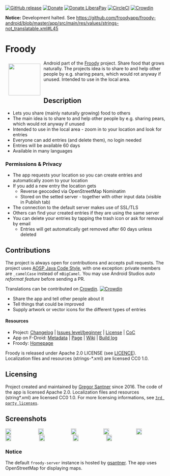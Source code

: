 [![GitHub release](https://img.shields.io/github/tag/froodyapp/froody-android.svg)](https://github.com/froodyapp/froody-android/releases)
[![Donate](https://img.shields.io/badge/donate-bitcoin-orange.svg)](http://gsantner.net/#donate)
[![Donate LiberaPay](https://img.shields.io/badge/donate-liberapay-orange.svg)](https://liberapay.com/gsantner/donate)
[![CircleCI](https://circleci.com/gh/froodyapp/froody-android.svg?style=shield)](https://circleci.com/gh/froodyapp/froody-android)
[![Crowdin](https://d322cqt584bo4o.cloudfront.net/froodyapp/localized.svg)](https://crowdin.com/project/froodyapp)


**Notice:** Development halted. See <https://github.com/froodyapp/froody-android/blob/master/app/src/main/res/values/strings-not_translatable.xml#L45>

# Froody
<img src="/app/src/main/ic_launcher-web.png" align="left" width="100" hspace="10" vspace="10">
Android part of the <a href="https://froodyapp.github.io/">Froody</a> project.
Share food that grows naturally. The projects idea is to share to and help other people by e.g. sharing pears, 
which would rot anyway if unused. Intended to use in the local area.

<div style="display:flex;" >
<!--<a href="https://f-droid.org/repository/browse/?fdid=io.github.froodyapp">
    <img src="https://f-droid.org/badge/get-it-on.png" alt="Get it on F-Droid" height="80">
</a>
<a href="https://play.google.com/store/apps/details?id=io.github.froodyapp">
    <img alt="Get it on Google Play" height="80" src="https://play.google.com/intl/en_us/badges/images/generic/en_badge_web_generic.png" />
</a>
-->
</div></br>


## Description
* Lets you share (mainly naturally growing) food to others
* The main idea is to share to and help other people by e.g. sharing pears, which would rot anyway if unused
* Intended to use in the local area - zoom in to your location and look for entries
* Everyone can add entries (and delete them), no login needed
* Entries will be available 60 days
* Available in many languages

### Permissions & Privacy<a name="privacy"></a>
* The app requests your location so you can create entries and automatically zoom to your location
* If you add a new entry the location gets
  * Reverse geocoded via OpenStreetMap Nominatim
  * Stored on the setted server - together with other input data (visible in Publish tab)
* The connection to the default server makes use of SSL/TLS
* Others can find your created entries if they are using the same server
* You can delete your entries by tapping the trash icon or ask for removal by email
  * Entries will get automatically get removed after 60 days unless deleted

## Contributions
The project is always open for contributions and accepts pull requests.
The project uses [AOSP Java Code Style](https://source.android.com/source/code-style#follow-field-naming-conventions), with one exception: private members are `_camelCase` instead of `mBigCamel`. You may use Android Studios _auto reformat feature_ before sending a PR.

Translations can be contributed on [Crowdin](https://crowdin.com/project/froodyapp). [![Crowdin](https://d322cqt584bo4o.cloudfront.net/froodyapp/localized.svg)](https://crowdin.com/project/froodyapp)

* Share the app and tell other people about it
* Tell things that could be improved
* Supply artwork or vector icons for the different types of entries



#### Resources
* Project: [Changelog](/CHANGELOG.md) | [Issues level/beginner](https://github.com/froodyapp/froody-android/issues?q=is%3Aissue+is%3Aopen+label%3Alevel%2Fbeginner) | [License](/LICENSE.txt) | [CoC](/CODE_OF_CONDUCT.md)
* App on F-Droid: [Metadata](https://gitlab.com/fdroid/fdroiddata/blob/master/metadata/io.github.froodyapp.txt) | [Page](https://f-droid.org/packages/io.github.froodyapp/) | [Wiki](https://f-droid.org/wiki/page/io.github.froodyapp) | [Build log](https://f-droid.org/wiki/page/io.github.froodyapp/lastbuild)
* Froody: [Homepage](https://froodyapp.github.io/)

Froody is released under Apache 2.0 LICENSE (see [LICENCE](https://github.com/froodyapp/froody-android/blob/master/LICENSE.txt)).  
Localization files and resources (strings-\*.xml) are licensed CC0 1.0.

## Licensing<a name="license"></a>
Project created and maintained by <a href="http://gsantner.net">Gregor Santner</a> since 2016.
The code of the app is licensed Apache 2.0. Localization files and resources (string\*.xml) are licensed CC0 1.0.
For more licensing informations, see [`3rd party licenses`](/app/src/main/res/raw/licenses_3rd_party.md).

## Screenshots
<div style="display:flex;" >
	<img src="https://raw.githubusercontent.com/froodyapp/froody-metadata-latest/master/en-US/phoneScreenshots/01.png" width="19%" >
	<img src="https://raw.githubusercontent.com/froodyapp/froody-metadata-latest/master/en-US/phoneScreenshots/02.png" width="19%" style="margin-left:10px;" >
	<img src="https://raw.githubusercontent.com/froodyapp/froody-metadata-latest/master/en-US/phoneScreenshots/03.png" width="19%" style="margin-left:10px;" >
	<img src="https://raw.githubusercontent.com/froodyapp/froody-metadata-latest/master/en-US/phoneScreenshots/04.png" width="19%" style="margin-left:10px;" >
	<img src="https://raw.githubusercontent.com/froodyapp/froody-metadata-latest/master/en-US/phoneScreenshots/05.png" width="19%" style="margin-left:10px;" >
</div>

<div style="display:flex;" >
	<img src="https://raw.githubusercontent.com/froodyapp/froody-metadata-latest/master/en-US/phoneScreenshots/06.png" width="19%" >
	<img src="https://raw.githubusercontent.com/froodyapp/froody-metadata-latest/master/en-US/phoneScreenshots/07.png" width="19%" style="margin-left:10px;" >
	<img src="https://raw.githubusercontent.com/froodyapp/froody-metadata-latest/master/en-US/phoneScreenshots/08.png" width="19%" style="margin-left:10px;" >
	<img src="https://raw.githubusercontent.com/froodyapp/froody-metadata-latest/master/en-US/phoneScreenshots/11.png" width="19%" style="margin-left:10px;" >
</div>


### Notice
The default `froody-server` instance is hosted by [gsantner](http://gsantner.net/).
The app uses OpenStreetMap for displaying maps.
